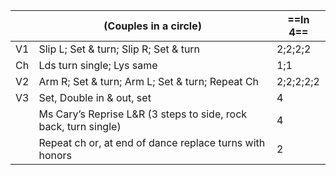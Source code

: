 ||(Couples in a circle) | ==In 4== |
|-----|----|-----|
|V1| Slip L; Set & turn; Slip R; Set & turn |2;2;2;2|
|Ch| Lds turn single; Lys same |1;1|
|V2| Arm R; Set & turn; Arm L; Set & turn; Repeat Ch |2;2;2;2;2|
|V3| Set, Double in & out, set |4| 
||Ms Cary’s Reprise L&R (3 steps to side, rock back, turn single) |4|
||Repeat ch or, at end of dance replace turns with honors |2|
